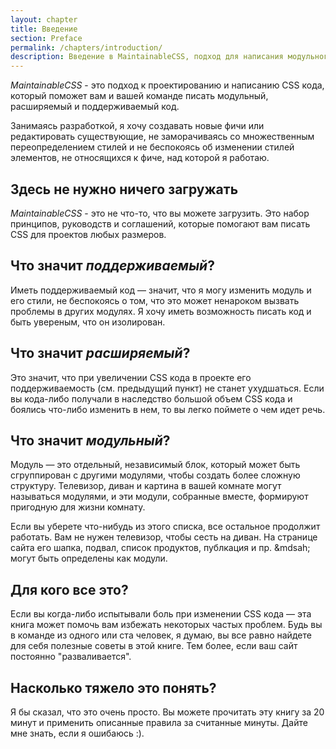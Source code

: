 ```yaml
---
layout: chapter
title: Введение
section: Preface
permalink: /chapters/introduction/
description: Введение в MaintainableCSS, подход для написания модульного, расширяемого и поддерживаемого CSS кода.
---
```


*MaintainableCSS* - это подход к проектированию и написанию CSS кода, который поможет вам и вашей команде писать модульный, расширяемый и поддерживаемый код.

Занимаясь разработкой, я хочу создавать новые фичи или редактировать существующие, не заморачиваясь со множественным переопределением стилей и не беспокоясь об изменении стилей элементов, не относящихся к фиче, над которой я работаю.

## Здесь не нужно ничего загружать

*MaintainableCSS* - это не что-то, что вы можете загрузить. Это набор принципов, руководств и соглашений, которые помогают вам писать CSS для проектов любых размеров.

## Что значит *поддерживаемый*?

Иметь поддерживаемый код &mdash; значит, что я могу изменить модуль и его стили, не беспокоясь о том, что это может ненароком вызвать проблемы в других модулях. Я хочу иметь возможность писать код и быть увереным, что он изолирован.

## Что значит *расширяемый*?

Это значит, что при увеличении CSS кода в проекте его поддерживаемость (см. предыдущий пункт) не станет ухудшаться. Если вы кода-либо получали в наследство большой объем CSS кода и боялись что-либо изменить в нем, то вы легко поймете о чем идет речь.

## Что значит *модульный*?

Модуль &mdash; это отдельный, независимый блок, который может быть сгруппирован с другими модулями, чтобы создать более сложную структуру. Телевизор, диван и картина в вашей комнате могут называться модулями, и эти модули, собранные вместе, формируют пригодную для жизни комнату.

Если вы уберете что-нибудь из этого списка, все остальное продолжит работать. Вам не нужен телевизор, чтобы сесть на диван. На странице сайта его шапка, подвал, список продуктов, публкация и пр. &mdsah; могут быть определены как модули.

## Для кого все это?

Если вы когда-либо испытывали боль при изменении CSS кода &mdash; эта книга может помочь вам избежать некоторых частых проблем. Будь вы в команде из одного или ста человек, я думаю, вы все равно найдете для себя полезные советы в этой книге. Тем более, если ваш сайт постоянно "разваливается".

## Насколько тяжело это понять?

Я бы сказал, что это очень просто. Вы можете прочитать эту книгу за 20 минут и применить описанные правила за считанные минуты. Дайте мне знать, если я ошибаюсь :).


